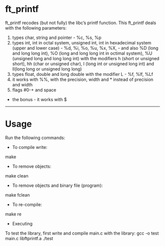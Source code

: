 # ft_printf
ft_printf recodes (but not fully) the libc’s printf function. This ft_printf deals with the following parameters:
1. types char, string and pointer - %c, %s, %p
2. types int, int in octal system, unsigned int, int in hexadecimal system (upper and lower case) - %d, %i, %o, %u, %x, %X, - and also %D (long and long long int), %O (long and long long int in octimal system), %U (unsigned long and long long int) with the modifiers h (short or unsigned short), hh (char or unsigned char), l (long int or unsigned long int) and ll(long long or unsigned long long)
3. types float, double and long double with the modifier L - %f, %lf, %Lf
4. it works with %%, with the precision, width and * instead of precision and width
5. flags #0-+ and space
+ the bonus - it works with $
***
# Usage
Run the following commands:

* To compile write:

make
* To remove objects:

make clean
* To remove objects and binary file (program):

make fclean
* To re-compile:

make re
* Executing

To test the library, first write and compile main.c with the library:
gcc -o test main.c libftprintf.a
./test
